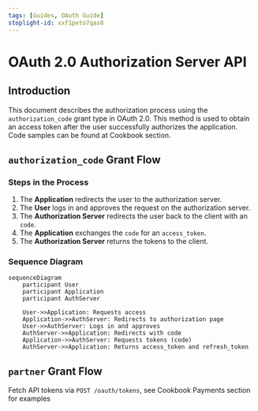 ```yaml
---
tags: [Guides, OAuth Guide]
stoplight-id: xxf1peto7qas8
---
```


# OAuth 2.0 Authorization Server API

## Introduction

This document describes the authorization process using the `authorization_code` grant type in OAuth 2.0. This method is used to obtain an access token after the user successfully authorizes the application. Code samples can be found at Cookbook section. 

## `authorization_code` Grant Flow

### Steps in the Process

1. The **Application** redirects the user to the authorization server.
2. The **User** logs in and approves the request on the authorization server.
3. The **Authorization Server** redirects the user back to the client with an `code`.
4. The **Application** exchanges the `code` for an `access_token`.
5. The **Authorization Server** returns the tokens to the client.

### Sequence Diagram

```mermaid
sequenceDiagram
    participant User
    participant Application
    participant AuthServer

    User->>Application: Requests access
    Application->>AuthServer: Redirects to authorization page
    User->>AuthServer: Logs in and approves
    AuthServer->>Application: Redirects with code
    Application->>AuthServer: Requests tokens (code)
    AuthServer->>Application: Returns access_token and refresh_token
```

## `partner` Grant Flow

Fetch API tokens via `POST /oauth/tokens`, see Cookbook Payments section for examples
